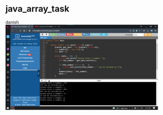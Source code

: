 # java_array_task
danish
![alt text](https://raw.githubusercontent.com/wanZ772/java_array_task/main/image_2022-03-12_003252.png?raw=true)
